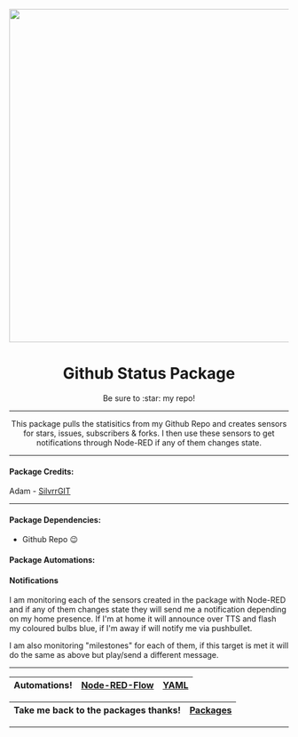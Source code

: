 <p align="center">
  <img src="https://github.com/JamesMcCarthy79/Home-Assistant-Config/blob/master/config/www/lovelace/home/git.png" width="600"/>
</p>
<h1 align="center">Github Status Package</h1>
<p align="center">Be sure to :star: my repo!</p>
<hr *** </hr>
<p align="center">This package pulls the statisitics from my Github Repo and creates sensors for stars, issues, subscribers & forks. I then use these sensors to get notifications through Node-RED if any of them changes state.</p>
<hr --- </hr> 

<h4 align="left">Package Credits:</h4>

Adam - [SilvrrGIT](https://github.com/SilvrrGIT/HomeAssistant)

<hr --- </hr>

<h4 align="left">Package Dependencies:</h4>

- Github Repo :wink:

<h4 align="left">Package Automations:</h4>
<h4 align="left">Notifications</h4>

I am monitoring each of the sensors created in the package with Node-RED and if any of them changes state they will send me a notification depending on my home presence. If I'm at home it will announce over TTS and flash my coloured bulbs blue, if I'm away if will notify me via pushbullet.

I am also monitoring "milestones" for each of them, if this target is met it will do the same as above but play/send a different message.
<hr --- </hr>

| Automations! | [Node-RED-Flow](https://github.com/JamesMcCarthy79/Home-Assistant-Config/tree/master/config/packages/github/Node-RED-Flow) | [YAML](https://github.com/JamesMcCarthy79/Home-Assistant-Config/blob/master/config/packages/github/github.yaml) |
| --- | --- | --- |

| Take me back to the packages thanks!| [Packages](https://github.com/JamesMcCarthy79/Home-Assistant-Config/tree/master/config/packages) | 
| --- | --- |

<hr --- </hr>
